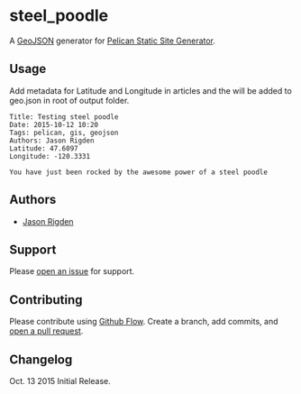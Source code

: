 # steel_poodle

A [GeoJSON](https://en.wikipedia.org/wiki/GeoJSON) generator for [Pelican Static Site Generator](http://blog.getpelican.com/). 


## Usage

Add metadata for Latitude and Longitude in articles and the will be added to geo.json in root of output folder.

    Title: Testing steel poodle
    Date: 2015-10-12 10:20
    Tags: pelican, gis, geojson
    Authors: Jason Rigden
    Latitude: 47.6097
    Longitude: -120.3331
    
    You have just been rocked by the awesome power of a steel poodle

## Authors

 - [Jason Rigden](http://jasonrigden.com)
 
## Support

Please [open an issue](https://github.com/jrigden/steel_poodle/issues/new) for support.

## Contributing

Please contribute using [Github Flow](https://guides.github.com/introduction/flow/). Create a branch, add commits, and [open a pull request](https://github.com/jrigden/steel_poodle/compare/).

## Changelog

Oct. 13 2015
Initial Release.






